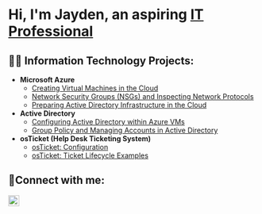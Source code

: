 <h1>Hi, I'm Jayden, an aspiring <a href="https://www.linkedin.com/in/jayden-skanes/">IT Professional</a></h1>

<h2>👨‍💻 Information Technology Projects:</h2>

- <b>Microsoft Azure</b>
  - [Creating Virtual Machines in the Cloud](https://github.com/jayskano/vm-creation)
  - [Network Security Groups (NSGs) and Inspecting Network Protocols](https://github.com/jayskano/azure-network-protocols)
  - [Preparing Active Directory Infrastructure in the Cloud](https://github.com/jayskano/ad-infrastructure)
- <b>Active Directory</b>
  - [Configuring Active Directory within Azure VMs](https://github.com/jayskano/configure-ad)
  - [Group Policy and Managing Accounts in Active Directory](https://github.com/jayskano/users-group-policy)
- <b>osTicket (Help Desk Ticketing System)</b>
  - [osTicket: Configuration](https://github.com/jayskano/post-install-config)
  - [osTicket: Ticket Lifecycle Examples](https://github.com/jayskano/ticket-lifecycle)


<h2>🤳Connect with me:</h2>

[<img align="left" alt="Josh | LinkedIn" width="22px" src="https://cdn.jsdelivr.net/npm/simple-icons@v3/icons/linkedin.svg" />][linkedin]

[linkedin]: https://www.linkedin.com/in/jayden-skanes/
